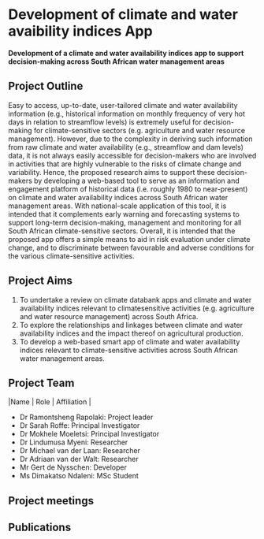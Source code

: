 # Development of climate and water avaibility indices App
**Development of a climate and water availability indices app to support decision-making across South African water management areas**

## Project Outline
Easy to access, up-to-date, user-tailored climate and water availability information (e.g., historical information on monthly frequency of very hot days in relation to streamflow levels) is extremely useful for decision-making for climate-sensitive sectors (e.g. agriculture and water resource management). However, due to the complexity in deriving such information from raw climate and water availability (e.g., streamflow and dam levels) data, it is not always easily accessible for decision-makers who are involved in activities that are highly vulnerable to the risks of climate change and variability. Hence, the proposed research aims to support these decision-makers by developing a web-based tool to serve as an information and engagement platform of historical data (i.e. roughly 1980 to near-present) on climate and water availability indices across South African water management areas. With national-scale application of this tool, it is intended that it complements early warning and forecasting systems to support long-term decision-making, management and monitoring for all South African climate-sensitive sectors. Overall, it is intended that the proposed app offers a simple means to aid in risk evaluation under climate change, and to discriminate between favourable and adverse conditions for the various climate-sensitive activities.
## Project Aims
1. To undertake a review on climate databank apps and climate and water availability indices relevant to climatesensitive activities (e.g. agriculture and water resource management) across South Africa.
2. To explore the relationships and linkages between climate and water availability indices and the impact thereof on agricultural production.
3. To develop a web-based smart app of climate and water availability indices relevant to climate-sensitive activities across South African water management areas.

## Project Team
|Name    | Role | Affiliation |
* Dr Ramontsheng Rapolaki: Project leader
* Dr Sarah Roffe: Principal Investigator
* Dr Mokhele Moeletsi: Principal Investigator
* Dr Lindumusa Myeni: Researcher
* Dr Michael van der Laan: Researcher
* Dr Adriaan van der Walt: Researcher
* Mr Gert de Nysschen: Developer
* Ms Dimakatso Ndaleni: MSc Student



## Project meetings

## Publications
